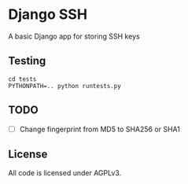 # Django SSH

A basic Django app for storing SSH keys

## Testing

    cd tests
    PYTHONPATH=.. python runtests.py

## TODO

- [ ] Change fingerprint from MD5 to SHA256 or SHA1

## License

All code is licensed under AGPLv3.
